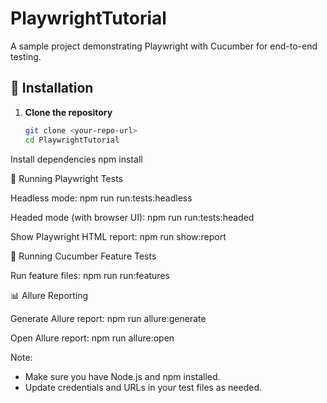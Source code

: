 # PlaywrightTutorial

A sample project demonstrating Playwright with Cucumber for end-to-end testing.

## 🚀 Installation

1. **Clone the repository**  
   ```bash
   git clone <your-repo-url>
   cd PlaywrightTutorial

Install dependencies
npm install

🧪 Running Playwright Tests

Headless mode:
npm run run:tests:headless

Headed mode (with browser UI):
npm run run:tests:headed

Show Playwright HTML report:
npm run show:report

🥒 Running Cucumber Feature Tests

Run feature files:
npm run run:features

📊 Allure Reporting

Generate Allure report:
npm run allure:generate

Open Allure report:
npm run allure:open

Note:
- Make sure you have Node.js and npm installed.
- Update credentials and URLs in your test files as needed.